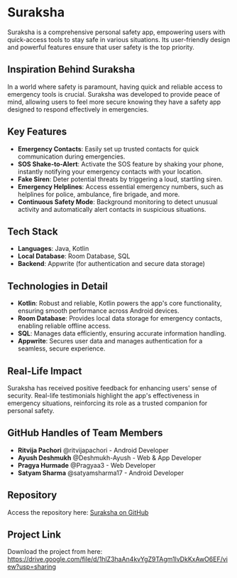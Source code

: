 # Suraksha

Suraksha is a comprehensive personal safety app, empowering users with quick-access tools to stay safe in various situations. Its user-friendly design and powerful features ensure that user safety is the top priority.

## Inspiration Behind Suraksha

In a world where safety is paramount, having quick and reliable access to emergency tools is crucial. Suraksha was developed to provide peace of mind, allowing users to feel more secure knowing they have a safety app designed to respond effectively in emergencies.

## Key Features

- **Emergency Contacts**: Easily set up trusted contacts for quick communication during emergencies.
- **SOS Shake-to-Alert**: Activate the SOS feature by shaking your phone, instantly notifying your emergency contacts with your location.
- **Fake Siren**: Deter potential threats by triggering a loud, startling siren.
- **Emergency Helplines**: Access essential emergency numbers, such as helplines for police, ambulance, fire brigade, and more.
- **Continuous Safety Mode**: Background monitoring to detect unusual activity and automatically alert contacts in suspicious situations.

## Tech Stack

- **Languages**: Java, Kotlin
- **Local Database**: Room Database, SQL
- **Backend**: Appwrite (for authentication and secure data storage)

## Technologies in Detail

- **Kotlin**: Robust and reliable, Kotlin powers the app's core functionality, ensuring smooth performance across Android devices.
- **Room Database**: Provides local data storage for emergency contacts, enabling reliable offline access.
- **SQL**: Manages data efficiently, ensuring accurate information handling.
- **Appwrite**: Secures user data and manages authentication for a seamless, secure experience.

## Real-Life Impact

Suraksha has received positive feedback for enhancing users' sense of security. Real-life testimonials highlight the app's effectiveness in emergency situations, reinforcing its role as a trusted companion for personal safety.

## GitHub Handles of Team Members  

- **Ritvija Pachori** @ritvijapachori - Android Developer
- **Ayush Deshmukh** @Deshmukh-Ayush - Web & App Developer
- **Pragya Hurmade** @Pragyaa3 - Web Developer
- **Satyam Sharma** @satyamsharma17 - Android Developer

## Repository

Access the repository here: [Suraksha on GitHub](https://github.com/ritvijapachori/Suraksha)

## Project Link

Download the project from here: https://drive.google.com/file/d/1hlZ3haAn4kvYgZ9TAgm1lvDkKxAwO6EF/view?usp=sharing
